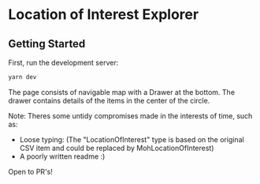 # Location of Interest Explorer


## Getting Started

First, run the development server:

```bash
yarn dev
```

The page consists of navigable map with a Drawer at the bottom.
The drawer contains details of the items in the center of the circle.


Note:
Theres some untidy compromises made in the interests of time, such as: 
- Loose typing:
(The "LocationOfInterest" type is based on the original CSV item and could be replaced by MohLocationOfInterest)
- A poorly written readme :)

Open to PR's!